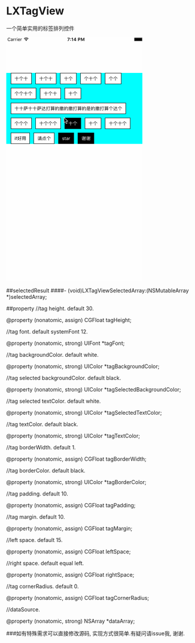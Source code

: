 # LXTagView
一个简单实用的标签排列控件

![image](https://github.com/liuxu0718/LXTagView/blob/master/LXTagView.gif)


##selectedResult
####- (void)LXTagViewSelectedArray:(NSMutableArray *)selectedArray;


##property
//tag height. default 30.

@property (nonatomic, assign) CGFloat tagHeight;

//tag font. default systemFont 12.

@property (nonatomic, strong) UIFont *tagFont;

//tag backgroundColor. default white.

@property (nonatomic, strong) UIColor *tagBackgroundColor;

//tag selected backgroundColor. default black.

@property (nonatomic, strong) UIColor *tagSelectedBackgroundColor;

//tag selected textColor. default white.

@property (nonatomic, strong) UIColor *tagSelectedTextColor;

//tag textColor. default black.

@property (nonatomic, strong) UIColor *tagTextColor;

//tag borderWidth. default 1.

@property (nonatomic, assign) CGFloat tagBorderWidth;

//tag borderColor. default black.

@property (nonatomic, strong) UIColor *tagBorderColor;

//tag padding. default 10.

@property (nonatomic, assign) CGFloat tagPadding;

//tag margin. default 10.

@property (nonatomic, assign) CGFloat tagMargin;

//left space. default 15.

@property (nonatomic, assign) CGFloat leftSpace;

//right space. default equal left.

@property (nonatomic, assign) CGFloat rightSpace;

//tag cornerRadius. default 0.

@property (nonatomic, assign) CGFloat tagCornerRadius;

//dataSource.

@property (nonatomic, strong) NSArray *dataArray;

###如有特殊需求可以直接修改源码, 实现方式很简单.有疑问请issue我, 谢谢.
